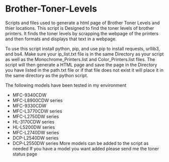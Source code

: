 # Brother-Toner-Levels
Scripts and files used to generate a html page of Brother Toner Levels and thier locations. 
This  script is Designed to  find the toner levels of brother printers.
It finds the toner levels by scrapping the webpage of the printers and 
then formats and displays that text in a webpage. 
  
To use this script install python, pip, and use pip to install requests,
urllib3, and bs4. Make sure your ip_list.txt file is in the same Directory
as your script as well as the Monochrome_Printers.list and Color_Printers.list files.
The script will then generate a HTML page and save the page 
in the Directory you have listed in the path.txt file or if that file  does 
not exist it will place it in the same directory as the python script.
 
The following models have been tested in my environment

- MFC-9340CDW
- MFC-L8900CDW series
- MFC-9330CDW
- MFC-L3770CDW series
- MFC-L2750DW series
- HL-3170CDW series
- HL-L5200DW series
- MFC-L2740DW series
- DCP-L2540DW series
- DCP-L2550DW series
More models can be added to the script as needed
If you have a model you want added please send me the
toner status page
